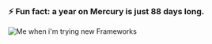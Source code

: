 ### ⚡ Fun fact:  a year on Mercury is just 88 days long.


![Me when i'm trying new Frameworks](https://user-images.githubusercontent.com/13694014/116387358-0700ac00-a81b-11eb-8ddc-cc83ebf7598f.gif)


<!--
**jibe0123/jibe0123** is a ✨ _special_ ✨ repository because its `README.md` (this file) appears on your GitHub profile.

Here are some ideas to get you started:

- 🔭 I’m currently working on ...
- 🌱 I’m currently learning ...
- 👯 I’m looking to collaborate on ...
- 🤔 I’m looking for help with ...
- 💬 Ask me about ...
- 📫 How to reach me: ...
- 😄 Pronouns: ...
- ⚡ Fun fact: ...
-->
